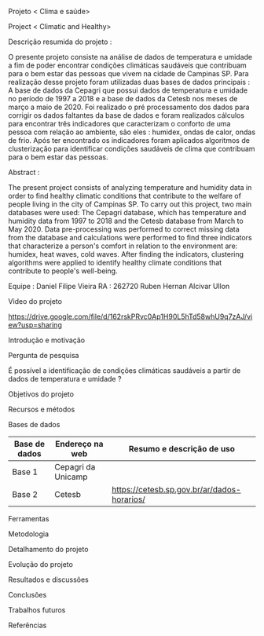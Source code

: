 Projeto < Clima e saúde>

Project < Climatic and Healthy>

Descrição resumida do projeto :

O presente projeto consiste na análise de dados de temperatura e umidade a fim de poder encontrar condições climáticas saudáveis que contribuam para 
o bem estar das pessoas que vivem na cidade de Campinas SP.
Para realização desse projeto foram utilizadas duas bases de dados principais : A base de dados da Cepagri que possui dados de temperatura e umidade
no período de 1997 a 2018 e a base de dados da Cetesb nos meses de março a maio de 2020.
Foi realizado  o pré processamento dos dados  para corrigir os dados faltantes da base de dados e foram realizados cálculos para encontrar três
indicadores que caracterizam o conforto de uma pessoa com relação ao ambiente, são eles : humidex, ondas de calor, ondas de frio.
Após ter encontrado os indicadores foram aplicados algoritmos de clusterização para identificar condições saudáveis de clima que contribuam para o bem estar das pessoas.

Abstract :

The present project consists of analyzing temperature and humidity data in order to find healthy climatic conditions that contribute to
the welfare of people living in the city of Campinas SP.
To carry out this project, two main databases were used: The Cepagri database, which has temperature and humidity data
from 1997 to 2018 and the Cetesb database from March to May 2020.
Data pre-processing was performed to correct missing data from the database and calculations were performed to find three
indicators that characterize a person's comfort in relation to the environment are: humidex, heat waves, cold waves.
After finding the indicators, clustering algorithms were applied to identify healthy climate conditions that contribute to people's well-being.


Equipe :
Daniel Filipe Vieira RA : 262720
Ruben Hernan Alcivar Ullon


Video do projeto

https://drive.google.com/file/d/162rskPRvc0Ap1H90L5hTd58whU9q7zAJ/view?usp=sharing


Introdução e motivação




Pergunta de pesquisa

É possível a identificação de condições climáticas saudáveis  a  partir de dados de temperatura e umidade ?

Objetivos do projeto

Recursos e métodos

Bases de dados

|Base de dados   |Endereço na web   |Resumo e descrição de uso    |
|---|---|---|
| Base 1  |Cepagri da Unicamp   |   |
| Base 2  |Cetesb   | https://cetesb.sp.gov.br/ar/dados-horarios/  |
Ferramentas


Metodologia

Detalhamento do projeto

Evolução do projeto

Resultados e discussões

Conclusões

Trabalhos futuros

Referências

